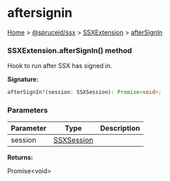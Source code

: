 # aftersignin

[Home](https://github.com/spruceid/ssx/blob/main/documentation/reference/ssx-sdk/index.md) > [@spruceid/ssx](../) > [SSXExtension](./) > [afterSignIn](ssx.ssxextension.aftersignin.md)

### SSXExtension.afterSignIn() method

Hook to run after SSX has signed in.

**Signature:**

```typescript
afterSignIn?(session: SSXSession): Promise<void>;
```

### Parameters

| Parameter | Type                               | Description |
| --------- | ---------------------------------- | ----------- |
| session   | [SSXSession](../ssx.ssxsession.md) |             |

**Returns:**

Promise\<void>
